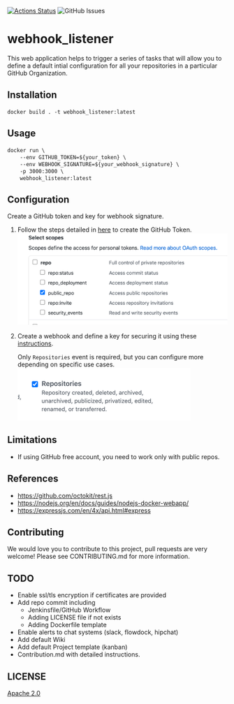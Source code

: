 [![Actions Status](https://github.com/iHOMIES/webhook_listener/workflows/CI/badge.svg)](https://github.com/iHOMIES/webhook_listener/actions) ![GitHub Issues](https://img.shields.io/github/issues-raw/iHOMIES/webhook_listener)

# webhook_listener
This web application helps to trigger a series of tasks that will allow
you to define a default intial configuration for all your repositories
in a particular GitHub Organization.

## Installation
```
docker build . -t webhook_listener:latest
```

## Usage

```
docker run \
    --env GITHUB_TOKEN=${your_token} \
    --env WEBHOOK_SIGNATURE=${your_webhook_signature} \
    -p 3000:3000 \
    webhook_listener:latest
```

## Configuration

Create a GitHub token and key for webhook signature.
1. Follow the steps detailed in [here](docs/Configuration.md) to create the GitHub Token.
![](docs/images/token_scope.png)

2. Create a webhook and define a key for securing it using these [instructions](docs/Configuration.md).

   Only `Repositories` event is required, but you can configure more depending on specific use cases.
   ![](docs/images/webhook_config.png)

## Limitations
* If using GitHub free account, you need to work only with public repos.


## References
* https://github.com/octokit/rest.js
* https://nodejs.org/en/docs/guides/nodejs-docker-webapp/
* https://expressjs.com/en/4x/api.html#express

## Contributing
We would love you to contribute to this project, pull requests are very welcome! Please see CONTRIBUTING.md for more information.

## TODO

* Enable ssl/tls encryption if certificates are provided
* Add repo commit including
  * Jenkinsfile/GitHub Workflow
  * Adding LICENSE file if not exists
  * Adding Dockerfile template
* Enable alerts to chat systems (slack, flowdock, hipchat)
* Add default Wiki
* Add default Project template (kanban)
* Contribution.md with detailed instructions.

## LICENSE
[Apache 2.0](LICENSE)
